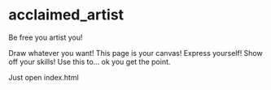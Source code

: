 # acclaimed_artist

Be free you artist you!

Draw whatever you want!
This page is your canvas!
Express yourself!
Show off your skills!
Use this to... ok you get the point.

Just open index.html